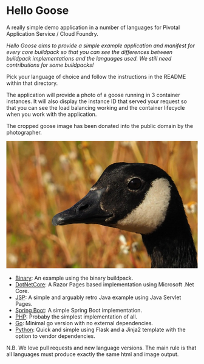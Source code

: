 # Hello Goose

A really simple demo application in a number of languages for Pivotal Application Service / Cloud Foundry.

*Hello Goose aims to provide a simple example application and manifest for every core buildpack so that you can see the differences between buildpack implementations and the languages used. We still need contributions for some buildpacks!*

Pick your language of choice and follow the instructions in the README within that directory.

The application will provide a photo of a goose running in 3 container instances. It will also display the instance ID that served your request so that you can see the load balancing working and the container lifecycle when you work with the application.

The cropped goose image has been donated into the public domain by the photographer.

![Alt](php/images/goose.jpg "Goose")

 * [Binary](binary/): An example using the binary buildpack.
 * [DotNetCore](dotnetcore/): A Razor Pages based implementation using Microsoft .Net Core.
 * [JSP](jsp/): A simple and arguably retro Java example using Java Servlet Pages.
 * [Spring Boot](spring-boot/): A simple Spring Boot implementation.
 * [PHP](php/): Probaby the simplest implementation of all.
 * [Go](go/): Minimal go version with no external dependencies.
 * [Python](python/): Quick and simple using Flask and a Jinja2 template with the option to vendor dependencies.

N.B. We love pull requests and new language versions. The main rule is that all languages must produce exactly the same html and image output.
